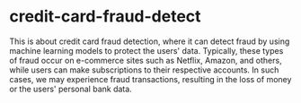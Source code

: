 # credit-card-fraud-detect
This is about credit card fraud detection, where it can detect fraud by using machine learning models to protect the users' data. Typically, these types of fraud occur on e-commerce sites such as Netflix, Amazon, and others, while users can make subscriptions to their respective accounts. In such cases, we may experience fraud transactions, resulting in the loss of money or the users' personal bank data.
